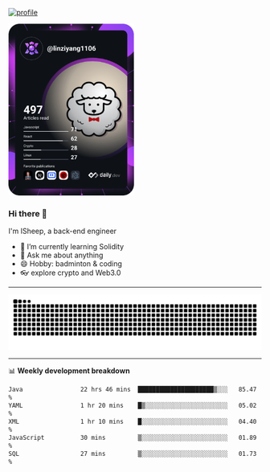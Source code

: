 [![profile](https://user-images.githubusercontent.com/54968314/208005045-e4b42f3b-833d-4242-bfcc-e764865553a2.svg)](https://www.calligrapher.ai/)

<a href="https://app.daily.dev/linziyang1106"><img src="/devcard.png" width="250" alt="ISheep's Dev Card"/></a>

### Hi there 🐏

I'm ISheep, a back-end engineer

- 🔭 I’m currently learning Solidity
- 💬 Ask me about anything
- 😄 Hobby: badminton & coding
- 👓 explore crypto and Web3.0

-------

![](https://raw.githubusercontent.com/ISheepp/ISheepp/output/github-contribution-grid-snake.svg)

-------

📊 **Weekly development breakdown**
<!--START_SECTION:waka-->

```text
Java                22 hrs 46 mins  █████████████████████▒░░░   85.47 %
YAML                1 hr 20 mins    █▒░░░░░░░░░░░░░░░░░░░░░░░   05.02 %
XML                 1 hr 10 mins    █░░░░░░░░░░░░░░░░░░░░░░░░   04.40 %
JavaScript          30 mins         ▒░░░░░░░░░░░░░░░░░░░░░░░░   01.89 %
SQL                 27 mins         ▒░░░░░░░░░░░░░░░░░░░░░░░░   01.73 %
```

<!--END_SECTION:waka-->
